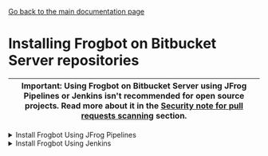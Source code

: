 [Go back to the main documentation page](https://github.com/jfrog/frogbot)

# Installing Frogbot on Bitbucket Server repositories

| Important: Using Frogbot on Bitbucket Server using JFrog Pipelines or Jenkins isn't recommended for open source projects. Read more about it in the [Security note for pull requests scanning](../README.md#-security-note-for-pull-requests-scanning) section. |
| -------------------------------------------------------------------------------------------------------------------------------------------------------------------------------------------------------------------- |

   <details>
      <summary>Install Frogbot Using JFrog Pipelines</summary>

   * Make sure you have the connection details of your JFrog environment. 
   * Save the JFrog connection details as a [JFrog Platform Access Token Integration](https://www.jfrog.com/confluence/display/JFROG/JFrog+Platform+Access+Token+Integration)
      named **jfrogPlatform**. 
   * Save your Bitbucket access token in a [Bitbucket Server Integration](https://www.jfrog.com/confluence/display/JFROG/Bitbucket+Server+Integration) named
      **gitIntegration**. 
   * Create a **pipelines.yml** file using one of the available [templates](templates/jfrog-pipelines) and push the file to your Frogbot Management Git repository under a directory named `.jfrog-pipelines`. 
   * In the **pipelines.yml**, make sure to set values for all the mandatory variables. 
   * In the **pipelines.yml**, if you're using a Windows agent, modify the code inside the onExecute sections as described in the template comments.

      **Important**
      - Make sure all the build tools that are used to build the project are installed on the build agent.
      </details>
      <details>
         <summary>Install Frogbot Using Jenkins</summary>
     
   - Make sure you have the connection details of your JFrog environment. 
   - Save the JFrog connection details as Credentials in Jenkins with the following Credential IDs: **JF_URL**,
      **JF_USER** and **JF_PASSWORD** (You can also use **JF_XRAY_URL** and **JF_ARTIFACTORY_URL** instead of  **JF_URL**
      and **JF_ACCESS_TOKEN** instead of **JF_USER** and **JF_PASSWORD**). 
   - Save your Bitbucket access token as a Credential in Jenkins with the `FROGBOT_GIT_TOKEN` Credential ID. 
   - Create a Jenkinsfile with the below content under the root of your **Frogbot Management Repository**.
   - In the Jenkinsfile, set the values of all the mandatory variables.
   - In the Jenkinsfile, modify the code inside the `Download Frogbot` and `Scan Pull Requests` according to the Jenkins agent operating system.
   - Create a Pipeline job in Jenkins pointing to the Jenkinsfile in your **Frogbot Management Repository**.

      ```groovy
      // Run the job every 5 minutes 
      CRON_SETTINGS = '''*/5 * * * *'''
   
      pipeline {
          agent any
   
          triggers {
              cron(CRON_SETTINGS)
          }
   
          environment {
              // [Mandatory if the two conditions below are met]
              // 1. The project uses npm, yarn 2, NuGet or .NET to download its dependencies
              // 2. The `installCommand` variable isn't set in your frogbot-config.yml file.
              // The command that installs the project dependencies (e.g "npm i", "nuget restore" or "dotnet restore")
              JF_INSTALL_DEPS_CMD= ""
   
              // [Mandatory]
              // JFrog platform URL (This functionality requires version 3.29.0 or above of Xray)
              JF_URL= credentials("JF_URL")
   
              // [Mandatory if JF_USER and JF_PASSWORD are not provided]
              // JFrog access token with 'read' permissions for Xray
              JF_ACCESS_TOKEN= credentials("JF_ACCESS_TOKEN")
   
              // [Mandatory]
              // Bitbucket access token with the write repository permissions 
              JF_GIT_TOKEN= credentials("FROGBOT_GIT_TOKEN")
              JF_GIT_PROVIDER= "bitbucketServer"
   
              // [Mandatory]
              // Username of the Bitbucket account
              JF_GIT_USERNAME= ""
   
              // [Mandatory]
              // Bitbucket project namespace
              JF_GIT_OWNER= ""
   
              // [Mandatory]
              // Bitbucket repository name
              JF_GIT_REPO= ""
     
              // [Mandatory]
              // Repository branch to scan
              JF_GIT_BASE_BRANCH= ""
     
              // [Mandatory]
              // API endpoint to Bitbucket server
              JF_GIT_API_ENDPOINT= ""
   
              // [Mandatory if JF_ACCESS_TOKEN is not provided]
              // JFrog user and password with 'read' permissions for Xray
              // JF_USER= credentials("JF_USER")
              // JF_PASSWORD= credentials("JF_PASSWORD")
     
              // [Optional]
              // If the machine that runs Frogbot has no access to the internet, set the name of a remote repository 
              // in Artifactory, which proxies https://releases.jfrog.io/artifactory
              // The 'frogbot' executable and other tools it needs will be downloaded through this repository.
              // JF_RELEASES_REPO= ""

              // [Optional]
              // Frogbot will download the project dependencies if they're not cached locally. To download the
              // dependencies from a virtual repository in Artifactory, set the name of the repository. There's no
              // need to set this value, if it is set in the frogbot-config.yml file.
              // JF_DEPS_REPO= ""
     
              // [Optional, default: "."]
              // Relative path to the project in the git repository
              // JF_WORKING_DIR= "path/to/project/dir"
    
              // [Optional]
              // Xray Watches. Learn more about them here: https://www.jfrog.com/confluence/display/JFROG/Configuring+Xray+Watches
              // JF_WATCHES= "<watch-1>,<watch-2>...<watch-n>"
   
              // [Optional, default: "FALSE"]
              // Displays all existing vulnerabilities, including the ones that were added by the pull request.
              // JF_INCLUDE_ALL_VULNERABILITIES= "TRUE"

              // [Optional, default: "TRUE"]
              // Fails the Frogbot task if any security issue is found.
              // JF_FAIL= "FALSE"
             }
      
             stages {
                 stage('Download Frogbot') {
                     steps {
                         // For Linux / MacOS runner:
                         sh """ curl -fLg "https://releases.jfrog.io/artifactory/frogbot/v2/[RELEASE]/getFrogbot.sh" | sh"""
      
                         // For Windows runner:
                         // powershell """iwr https://releases.jfrog.io/artifactory/frogbot/v2/[RELEASE]/frogbot-windows-amd64/frogbot.exe -OutFile .\frogbot.exe"""
                     }
                 }
      
                 stage('Scan Pull Requests') {
                     steps {
                         sh "./frogbot scan-pull-requests"
      
                         // For Windows runner:
                         // powershell """.\frogbot.exe scan-pull-requests"""
                     }
                 }
      
                  stage('Scan and Fix Repos') {
                     steps {
                         sh "./frogbot scan-and-fix-repos"
      
                         // For Windows runner:
                         // powershell """.\frogbot.exe scan-and-fix-repos"""
                     }
                 }
             }
         }
      ```
     
      **Important**

      - Make sure that either **JF_USER** and **JF_PASSWORD** or **JF_ACCESS_TOKEN** are set in the Jenkinsfile, but not both.
      - Make sure that all the build tools that are used to build the project are installed on the Jenkins agent.

      </details>

  </details>


